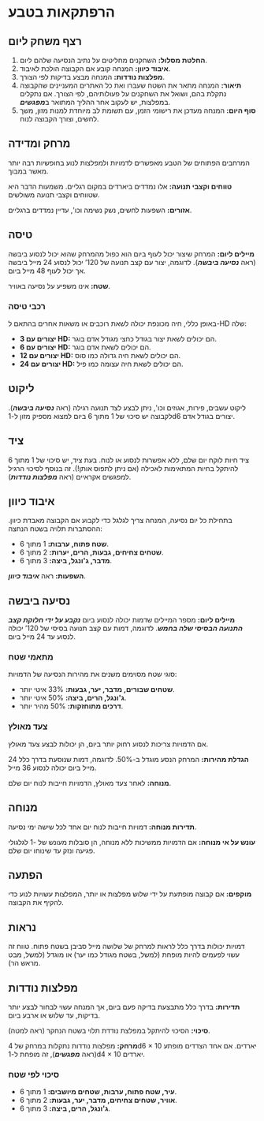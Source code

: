 # הרפתקאות בטבע

## רצף משחק ליום

1. **החלטת מסלול:** השחקנים מחליטים על נתיב הנסיעה שלהם ליום.
2. **איבוד כיוון:** המנחה קובע אם הקבוצה הולכת לאיבוד.
3. **מפלצות נודדות:** המנחה מבצע בדיקות לפי הצורך.
4. **תיאור:** המנחה מתאר את השטח שעברו ואת כל האתרים המעניינים שהקבוצה נתקלת בהם, ושואל את השחקנים על פעולותיהם, לפי הצורך. אם נתקלים במפלצות, יש לעקוב אחר ההליך המתואר ב***מפגשים***.
5. **סוף היום:** המנחה מעדכן את רישומי הזמן, עם תשומת לב מיוחדת למנות מזון, משך לחשים, וצורך הקבוצה לנוח.

## מרחק ומדידה

המרחבים הפתוחים של הטבע מאפשרים לדמויות ולמפלצות לנוע בחופשיות רבה יותר מאשר במבוך.

**טווחים וקצבי תנועה:** אלו נמדדים ביארדים במקום רגליים. משמעות הדבר היא שטווחים וקצבי תנועה משולשים.

**אזורים:** השפעות לחשים, נשק נשימה וכו', עדיין נמדדים ברגליים.

## טיסה

**מיילים ליום:** המרחק שיצור יכול לעוף ביום הוא כפול מהמרחק שהוא יכול לנסוע ביבשה (ראה ***נסיעה ביבשה***). לדוגמה, יצור עם קצב תנועה של 120’ יכול לנסוע 24 מייל ביבשה אך יכול לעוף 48 מייל ביום.

**שטח:** אינו משפיע על נסיעה באוויר.

### רכבי טיסה

באופן כללי, חיה מכונפת יכולה לשאת רוכבים או משאות אחרים בהתאם ל-HD שלה:

- **יצורים עם 3 HD:** הם יכולים לשאת יצור בגודל כחצי מגודל אדם בוגר.
- **יצורים עם 6 HD:** הם יכולים לשאת אדם בוגר.
- **יצורים עם 12 HD:** הם יכולים לשאת חיה גדולה כמו סוס.
- **יצורים עם 24 HD:** הם יכולים לשאת חיה עצומה כמו פיל.

## ליקוט

ליקוט עשבים, פירות, אגוזים וכו', ניתן לבצע לצד תנועה רגילה (ראה ***נסיעה ביבשה***). לקבוצה יש סיכוי של 1 מתוך 6 ביום למצוא מספיק מזון ל-1d6 יצורים בגודל אדם.

## ציד

ציד חיות לוקח יום שלם, ללא אפשרות לנסוע או לנוח. בעת ציד, יש סיכוי של 1 מתוך 6 להיתקל בחיות המתאימות לאכילה (אם ניתן לתפוס אותן!). זה בנוסף לסיכוי הרגיל למפגשים אקראיים (ראה ***מפלצות נודדות***).

## איבוד כיוון

בתחילת כל יום נסיעה, המנחה צריך לגלגל כדי לקבוע אם הקבוצה מאבדת כיוון. ההסתברות תלויה בשטח הנחצה:

- **שטח פתוח, ערבות:** 1 מתוך 6.
- **שטחים צחיחים, גבעות, הרים, יערות:** 2 מתוך 6.
- **מדבר, ג'ונגל, ביצה:** 3 מתוך 6.

**השפעות:** ראה ***איבוד כיוון***.

## נסיעה ביבשה

**מיילים ליום:** מספר המיילים שדמות יכולה לנסוע ביום ***נקבע על ידי חלוקת קצב התנועה הבסיסי שלה בחמש***. לדוגמה, דמות עם קצב תנועה בסיסי של 120’ יכולה לנסוע עד 24 מייל ביום.

### מתאמי שטח

סוגי שטח מסוימים משנים את מהירות הנסיעה של הדמויות:

- **שטחים שבורים, מדבר, יער, גבעות:** 33% איטי יותר.
- **ג'ונגל, הרים, ביצה:** 50% איטי יותר.
- **דרכים מתוחזקות:** 50% מהיר יותר.

### צעד מאולץ

אם הדמויות צריכות לנסוע רחוק יותר ביום, הן יכולות לבצע צעד מאולץ.

**הגדלת מהירות:** המרחק הנסע מוגדל ב-50%. לדוגמה, דמות שנוסעת בדרך כלל 24 מייל ביום יכולה לנסוע 36 מייל.

**מנוחה:** לאחר צעד מאולץ, הדמויות חייבות לנוח יום שלם.

## מנוחה

**תדירות מנוחה:** דמויות חייבות לנוח יום אחד לכל שישה ימי נסיעה.

**עונש על אי מנוחה:** אם הדמויות ממשיכות ללא מנוחה, הן סובלות מעונש של -1 לגלגולי פגיעה ונזק עד שינוחו יום שלם.

## הפתעה

**מוקפים:** אם קבוצה מופתעת על ידי שלוש מפלצות או יותר, המפלצות עשויות לנוע כדי להקיף את הקבוצה.

## נראות

דמויות יכולות בדרך כלל לראות למרחק של שלושה מייל סביבן בשטח פתוח. טווח זה עשוי לפעמים להיות מופחת (למשל, בשטח מגודל כמו יער) או מוגדל (למשל, מבט מראש הר).

## מפלצות נודדות

**תדירות:** בדרך כלל מתבצעת בדיקה פעם ביום, אך המנחה עשוי לבחור לבצע יותר בדיקות, עד שלוש או ארבע ביום.

**סיכוי:** הסיכוי להיתקל במפלצת נודדת תלוי בשטח הנחקר (ראה למטה).

**מרחק:** מפלצות נודדות נתקלות במרחק של 4d6 × 10 יארדים. אם אחד הצדדים מופתע (ראה ***מפגשים***), זה מופחת ל-1d4 × 10 יארדים.

### סיכוי לפי שטח

- **עיר, שטח פתוח, ערבות, שטחים מיושבים:** 1 מתוך 6.
- **אוויר, שטחים צחיחים, מדבר, יער, גבעות:** 2 מתוך 6.
- **ג'ונגל, הרים, ביצה:** 3 מתוך 6.